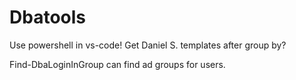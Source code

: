 # Dbatools

Use powershell in vs-code! Get Daniel S. templates after group by?

Find-DbaLoginInGroup can find ad groups for users.
